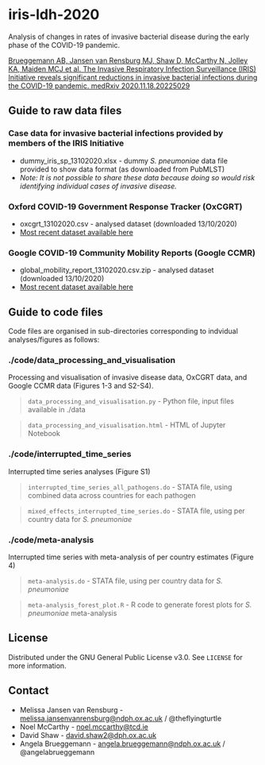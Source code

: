 # iris-ldh-2020

Analysis of changes in rates of invasive bacterial disease during the early phase of the COVID-19 pandemic.

[Brueggemann AB, Jansen van Rensburg MJ, Shaw D, McCarthy N, Jolley KA, Maiden MCJ et al. The Invasive Respiratory Infection Surveillance (IRIS) Initiative reveals significant reductions in invasive bacterial infections during the COVID-19 pandemic. medRxiv 2020.11.18.20225029](https://www.medrxiv.org/content/10.1101/2020.11.18.20225029v1)


## Guide to raw data files

### Case data for invasive bacterial infections provided by members of the IRIS Initiative
* dummy_iris_sp_13102020.xlsx - dummy _S. pneumoniae_ data file provided to show data format (as downloaded from PubMLST)
* _Note: It is not possible to share these data because doing so would risk identifying individual cases of invasive disease._ 

### Oxford COVID-19 Government Response Tracker (OxCGRT)
* oxcgrt_13102020.csv - analysed dataset (downloaded 13/10/2020)
* [Most recent dataset available here](https://www.bsg.ox.ac.uk/research/research-projects/covid-19-government-response-tracker)

### Google COVID-19 Community Mobility Reports (Google CCMR)
* global_mobility_report_13102020.csv.zip - analysed dataset (downloaded 13/10/2020)
* [Most recent dataset available here](https://www.google.com/covid19/mobility/)


## Guide to code files

Code files are organised in sub-directories corresponding to indvidual analyses/figures as follows:

### ./code/data_processing_and_visualisation
Processing and visualisation of invasive disease data, OxCGRT data, and Google CCMR data (Figures 1-3 and S2-S4).

> `data_processing_and_visualisation.py` - Python file, input files available in ./data

> `data_processing_and_visualisation.html` - HTML of Jupyter Notebook

### ./code/interrupted_time_series
Interrupted time series analyses (Figure S1)

> `interrupted_time_series_all_pathogens.do` - STATA file, using combined data across countries for each pathogen

> `mixed_effects_interrupted_time_series.do` - STATA file, using per country data for _S. pneumoniae_

### ./code/meta-analysis
Interrupted time series with meta-analysis of per country estimates (Figure 4)

> `meta-analysis.do` - STATA file, using per country data for _S. pneumoniae_

> `meta-analysis_forest_plot.R` - R code to generate forest plots for _S. pneumoniae_ meta-analysis

## License

Distributed under the GNU General Public License v3.0. See `LICENSE` for more information.


## Contact

* Melissa Jansen van Rensburg - melissa.jansenvanrensburg@ndph.ox.ac.uk / @theflyingturtle
* Noel McCarthy - noel.mccarthy@tcd.ie
* David Shaw - david.shaw2@dph.ox.ac.uk
* Angela Brueggemann - angela.brueggemann@ndph.ox.ac.uk / @angelabrueggemann

